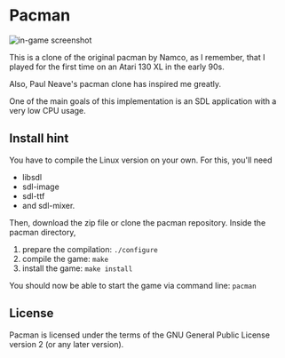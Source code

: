 Pacman
======

![in-game screenshot](https://libregamewiki.org/images/1/18/Pacman.png "in-game screenshot")

This is a clone of the original pacman by Namco, as I remember, that I played for the first time on an Atari 130 XL in the early 90s.

Also, Paul Neave's pacman clone has inspired me greatly.

One of the main goals of this implementation is an SDL application with a very low CPU usage.


## Install hint ##

You have to compile the Linux version on your own. For this, you'll need
* libsdl
* sdl-image
* sdl-ttf
* and sdl-mixer.

Then, download the zip file or clone the pacman repository. Inside the pacman directory,
1. prepare the compilation: `./configure`
2. compile the game: `make`
3. install the game: `make install`

You should now be able to start the game via command line: `pacman`


## License ##
Pacman is licensed under the terms of the GNU General Public License version 2 (or any later version).
